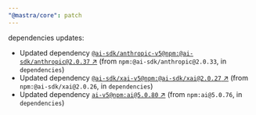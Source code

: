 ```yaml
---
"@mastra/core": patch
---
```

dependencies updates:
  - Updated dependency [`@ai-sdk/anthropic-v5@npm:@ai-sdk/anthropic@2.0.37` ↗︎](https://www.npmjs.com/package/@ai-sdk/anthropic-v5/v/2.0.37) (from `npm:@ai-sdk/anthropic@2.0.33`, in `dependencies`)
  - Updated dependency [`@ai-sdk/xai-v5@npm:@ai-sdk/xai@2.0.27` ↗︎](https://www.npmjs.com/package/@ai-sdk/xai-v5/v/2.0.27) (from `npm:@ai-sdk/xai@2.0.26`, in `dependencies`)
  - Updated dependency [`ai-v5@npm:ai@5.0.80` ↗︎](https://www.npmjs.com/package/ai-v5/v/5.0.80) (from `npm:ai@5.0.76`, in `dependencies`)
